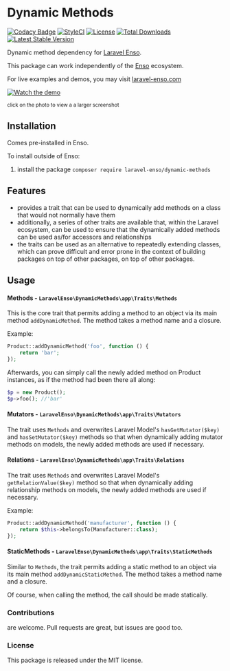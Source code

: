 # Dynamic Methods

[![Codacy Badge](https://api.codacy.com/project/badge/Grade/6e342eff10f24db5b89be5fe203e424d)](https://www.codacy.com/app/laravel-enso/dynamic-methods?utm_source=github.com&amp;utm_medium=referral&amp;utm_content=laravel-enso/dynamic-methods&amp;utm_campaign=Badge_Grade)
[![StyleCI](https://github.styleci.io/repos/85492361/shield?branch=master)](https://github.styleci.io/repos/85492361)
[![License](https://poser.pugx.org/laravel-enso/dynamic-methods/license)](https://packagist.org/packages/laravel-enso/datatable)
[![Total Downloads](https://poser.pugx.org/laravel-enso/dynamic-methods/downloads)](https://packagist.org/packages/laravel-enso/dynamic-methods)
[![Latest Stable Version](https://poser.pugx.org/laravel-enso/dynamic-methods/version)](https://packagist.org/packages/laravel-enso/dynamic-methods)

Dynamic method dependency for [Laravel Enso](https://github.com/laravel-enso/Enso).

This package can work independently of the [Enso](https://github.com/laravel-enso/Enso) ecosystem.

For live examples and demos, you may visit [laravel-enso.com](https://www.laravel-enso.com)

[![Watch the demo](https://laravel-enso.github.io/dynamic-methods/screenshots/bulma_001_thumb.png)](https://laravel-enso.github.io/dynamic-methods/screenshots/bulma_001.png)

<sup>click on the photo to view a a larger screenshot</sup>

## Installation

Comes pre-installed in Enso.

To install outside of Enso:

1. install the package `composer require laravel-enso/dynamic-methods` 


## Features

- provides a trait that can be used to dynamically add methods on a class that would not normally have them
- additionally, a series of other traits are available that, within the Laravel ecosystem, can be used to ensure
that the dynamically added methods can be used as/for accessors and relationships
- the traits can be used as an alternative to repeatedly extending classes, which can prove difficult and error prone
 in the context of building packages on top of other packages, on top of other packages. 

## Usage

#### Methods - `LaravelEnso\DynamicMethods\app\Traits\Methods`

This is the core trait that permits adding a method to an object via its main method `addDynamicMethod`.
The method takes a method name and a closure.

Example:
```php
Product::addDynamicMethod('foo', function () {
    return 'bar';
});
```

Afterwards, you can simply call the newly added method on Product instances, as if the method had been there all along:
```php
$p = new Product();
$p->foo(); //'bar'
```

#### Mutators - `LaravelEnso\DynamicMethods\app\Traits\Mutators`

The trait uses `Methods` and overwrites Laravel Model's `hasGetMutator($key)` and `hasSetMutator($key)` methods
so that when dynamically adding mutator methods on models, the newly added methods are used if necessary.

#### Relations - `LaravelEnso\DynamicMethods\app\Traits\Relations`

The trait uses `Methods` and overwrites Laravel Model's `getRelationValue($key)` method
so that when dynamically adding relationship methods on models, the newly added methods are used if necessary.

Example:
```php
Product::addDynamicMethod('manufacturer', function () {
    return $this->belongsTo(Manufacturer::class);
});
``` 

#### StaticMethods - `LaravelEnso\DynamicMethods\app\Traits\StaticMethods`

Similar to `Methods`, the trait permits adding a static method to an object via its main method `addDynamicStaticMethod`.
The method takes a method name and a closure.

Of course, when calling the method, the call should be made statically.
   
### Contributions

are welcome. Pull requests are great, but issues are good too.

### License

This package is released under the MIT license.
